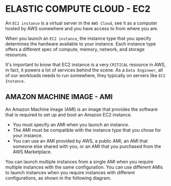 # ELASTIC COMPUTE CLOUD - EC2

An `EC2 instance` is a virtual server in the `AWS Cloud`, see it as a computer hosted by AWS somewhere
and you have access to from where you are.

When you launch an `EC2 instance`, the instance type that you specify determines the hardware
available to your instance. 
Each instance type offers a different spec of compute, memory, network, and storage resources.

It's important to know that EC2 instance is a very `CRITICAL` resource in AWS, in fact, it powers a lot of
services behind the scene. As a `Data Engineer`, all of our workloads needs to run somewhere, they typically 
on servers like `EC2 Instance`.

## AMAZON MACHINE IMAGE - AMI
An Amazon Machine Image (AMI) is an image that provides the software that is required to
set up and boot an Amazon EC2 instance. 
- You must specify an AMI when you launch an instance. 
- The AMI must be compatible with the instance type that you chose for your instance. 
- You can use an AMI provided by AWS, a public AMI, an AMI that someone else shared with you, 
or an AMI that you purchased from the AWS Marketplace.

You can launch multiple instances from a single AMI when you require multiple instances with 
the same configuration. You can use different AMIs to launch instances when you require 
instances with different configurations, as shown in the following diagram.
